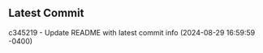 
## Latest Commit
c345219 - Update README with latest commit info (2024-08-29 16:59:59 -0400) <Yunxi-Zhou>
